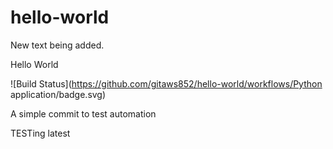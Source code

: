 # hello-world

New text being added.

Hello World

![Build Status](https://github.com/gitaws852/hello-world/workflows/Python application/badge.svg)

A simple commit to test automation

TESTing
latest
